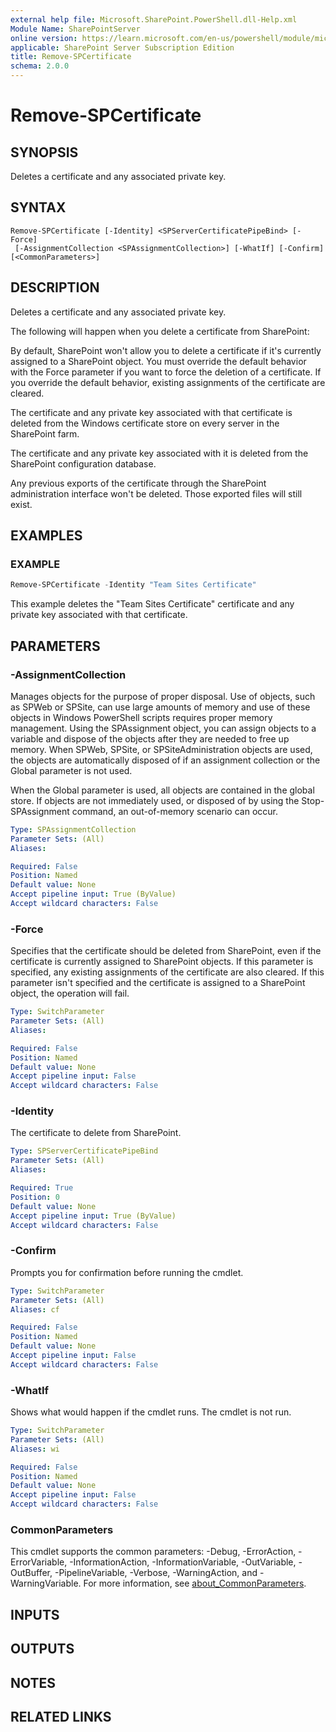 ```yaml
---
external help file: Microsoft.SharePoint.PowerShell.dll-Help.xml
Module Name: SharePointServer
online version: https://learn.microsoft.com/en-us/powershell/module/microsoft.sharepoint.powershell/remove-spcertificate
applicable: SharePoint Server Subscription Edition
title: Remove-SPCertificate
schema: 2.0.0
---
```


# Remove-SPCertificate

## SYNOPSIS
Deletes a certificate and any associated private key.

## SYNTAX

```
Remove-SPCertificate [-Identity] <SPServerCertificatePipeBind> [-Force]
 [-AssignmentCollection <SPAssignmentCollection>] [-WhatIf] [-Confirm] [<CommonParameters>]
```

## DESCRIPTION
Deletes a certificate and any associated private key.

The following will happen when you delete a certificate from SharePoint:

By default, SharePoint won't allow you to delete a certificate if it's currently assigned to a SharePoint object.
You must override the default behavior with the Force parameter if you want to force the deletion of a certificate.
If you override the default behavior, existing assignments of the certificate are cleared.

The certificate and any private key associated with that certificate is deleted from the Windows certificate store on every server in the SharePoint farm.

The certificate and any private key associated with it is deleted from the SharePoint configuration database.

Any previous exports of the certificate through the SharePoint administration interface won't be deleted.
Those exported files will still exist.

## EXAMPLES

### EXAMPLE
```powershell
Remove-SPCertificate -Identity "Team Sites Certificate"
```

This example deletes the "Team Sites Certificate" certificate and any private key associated with that certificate.

## PARAMETERS

### -AssignmentCollection
Manages objects for the purpose of proper disposal.
Use of objects, such as SPWeb or SPSite, can use large amounts of memory and use of these objects in Windows PowerShell scripts requires proper memory management.
Using the SPAssignment object, you can assign objects to a variable and dispose of the objects after they are needed to free up memory.
When SPWeb, SPSite, or SPSiteAdministration objects are used, the objects are automatically disposed of if an assignment collection or the Global parameter is not used.

When the Global parameter is used, all objects are contained in the global store.
If objects are not immediately used, or disposed of by using the Stop-SPAssignment command, an out-of-memory scenario can occur.

```yaml
Type: SPAssignmentCollection
Parameter Sets: (All)
Aliases:

Required: False
Position: Named
Default value: None
Accept pipeline input: True (ByValue)
Accept wildcard characters: False
```

### -Force
Specifies that the certificate should be deleted from SharePoint, even if the certificate is currently assigned to SharePoint objects.
If this parameter is specified, any existing assignments of the certificate are also cleared.
If this parameter isn't specified and the certificate is assigned to a SharePoint object, the operation will fail.

```yaml
Type: SwitchParameter
Parameter Sets: (All)
Aliases:

Required: False
Position: Named
Default value: None
Accept pipeline input: False
Accept wildcard characters: False
```

### -Identity
The certificate to delete from SharePoint.

```yaml
Type: SPServerCertificatePipeBind
Parameter Sets: (All)
Aliases:

Required: True
Position: 0
Default value: None
Accept pipeline input: True (ByValue)
Accept wildcard characters: False
```

### -Confirm
Prompts you for confirmation before running the cmdlet.

```yaml
Type: SwitchParameter
Parameter Sets: (All)
Aliases: cf

Required: False
Position: Named
Default value: None
Accept pipeline input: False
Accept wildcard characters: False
```

### -WhatIf
Shows what would happen if the cmdlet runs.
The cmdlet is not run.

```yaml
Type: SwitchParameter
Parameter Sets: (All)
Aliases: wi

Required: False
Position: Named
Default value: None
Accept pipeline input: False
Accept wildcard characters: False
```

### CommonParameters
This cmdlet supports the common parameters: -Debug, -ErrorAction, -ErrorVariable, -InformationAction, -InformationVariable, -OutVariable, -OutBuffer, -PipelineVariable, -Verbose, -WarningAction, and -WarningVariable. For more information, see [about_CommonParameters](https://go.microsoft.com/fwlink/?LinkID=113216).

## INPUTS

## OUTPUTS

## NOTES

## RELATED LINKS
